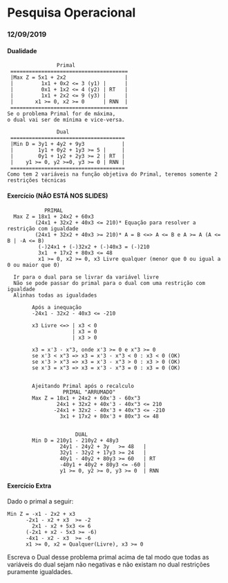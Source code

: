 # Pesquisa Operacional
### 12/09/2019

#### Dualidade
                    Primal
     ======================================
     |Max Z = 5x1 + 2x2                   |
     |         1x1 + 0x2 <= 3 (y1) |      |
     |         0x1 + 1x2 <= 4 (y2) | RT   |
     |         1x1 + 2x2 <= 9 (y3) |      |
     |       x1 >= 0, x2 >= 0      | RNN  |
     ======================================
    Se o problema Primal for de máxima,
    o dual vai ser de mínima e vice-versa.

                    Dual
     =====================================
     |Min D = 3y1 + 4y2 + 9y3            |
     |        1y1 + 0y2 + 1y3 >= 5 |     |
     |        0y1 + 1y2 + 2y3 >= 2 | RT  |
     |    y1 >= 0, y2 >=0, y3 >= 0 | RNN |
     =====================================
    Como tem 2 variáveis na função objetiva do Primal, teremos somente 2 restrições técnicas

#### Exercício (NÃO ESTÁ NOS SLIDES)

                PRIMAL
      Max Z = 18x1 + 24x2 + 60x3
             (24x1 + 32x2 + 40x3 <= 210)* Equação para resolver a restrição com igualdade
             (24x1 + 32x2 + 40x3 >= 210)* A = B <=> A <= B e A >= A (A <= B | -A <= B)
              (-)24x1 + (-)32x2 + (-)40x3 = (-)210
              3x1  + 17x2 + 80x3 <= 48
              x1 >= 0, x2 >= 0, x3 Livre qualquer (menor que 0 ou igual a 0 ou maior que 0)

      Ir para o dual para se livrar da variável livre
      Não se pode passar do primal para o dual com uma restrição com igualdade
      Alinhas todas as igualdades

            Após a inequação
            -24x1 - 32x2 - 40x3 <= -210

            x3 Livre <=> | x3 < 0
                         | x3 = 0
                         | x3 > 0

            x3 = x'3 - x"3, onde x'3 >= 0 e x"3 >= 0
            se x'3 < x"3 => x3 = x'3 - x"3 < 0 : x3 < 0 (OK)
            se x'3 > x"3 => x3 = x'3 - x"3 > 0 : x3 > 0 (OK)
            se x'3 = x"3 => x3 = x'3 - x"3 = 0 : x3 = 0 (OK)


            Ajeitando Primal após o recalculo
                      PRIMAL "ARRUMADO"
            Max Z = 18x1 + 24x2 + 60x'3 - 60x"3
                    24x1 + 32x2 + 40x'3 - 40x"3 <= 210
                   -24x1 + 32x2 - 40x'3 + 40x"3 <= -210
                     3x1 + 17x2 + 80x'3 + 80x"3 <= 48

            
                          DUAL
            Min D = 210y1 - 210y2 + 48y3
                     24y1 - 24y2 + 3y   >= 48   |
                     32y1 - 32y2 + 17y3 >= 24   | 
                     40y1 - 40y2 + 80y3 >= 60   | RT
                     -40y1 + 40y2 + 80y3 <= -60 |
                     y1 >= 0, y2 >= 0, y3 >= 0  | RNN


#### Exercício Extra

  Dado o primal a seguir:

    Min Z = -x1 - 2x2 + x3
          -2x1 - x2 + x3  >= -2
            2x1 - x2 + 5x3 <= 6
          (-2x1 + x2 - 5x3 >= -6)
          -4x1 - x2 - x3  >= -6
          x1 >= 0, x2 = Qualquer(Livre), x3 >= 0


  Escreva o Dual desse problema primal acima de tal modo que todas as variáveis do dual sejam não negativas e não existam no dual restrições puramente igualdades.
